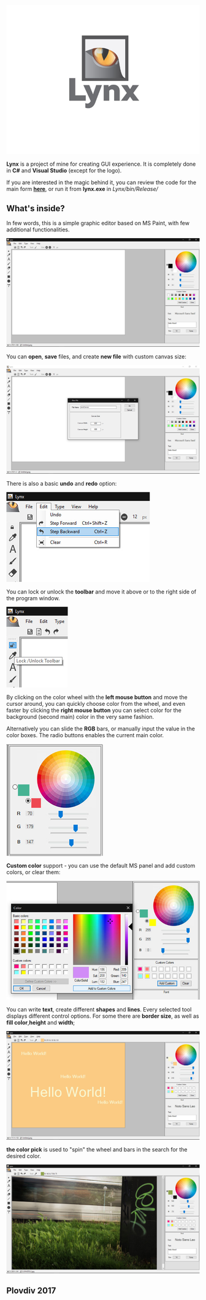 ![alt text](https://github.com/reigncraving/lynx/blob/master/Lynx/Resources/Lynx-logo.jpg)

**Lynx** is a project of mine for creating GUI experience. It is completely done in **C#** and **Visual Studio** (except for the logo).

If you are interested in the magic behind it, you can review the code for the main form **[here](https://github.com/reigncraving/lynx/blob/master/Lynx/LynxForm.cs)**, or run it from **lynx.exe** in *Lynx/bin/Release/*

## What's inside?

In few words, this is a simple graphic editor based on MS Paint, with few additional functionalities.

![alt text](https://raw.githubusercontent.com/reigncraving/lynx/master/Lynx/Resources/sc/sc1.jpg)



You can **open**, **save** files, and create **new file** with custom canvas size:

![alt text](https://raw.githubusercontent.com/reigncraving/lynx/master/Lynx/Resources/sc/sc2.jpg)



There is also a basic **undo** and **redo** option:

![alt text](https://raw.githubusercontent.com/reigncraving/lynx/master/Lynx/Resources/sc/sc3.jpg)

You can lock or unlock the **toolbar** and move it above or to the right side of the program window.

![alt text](https://raw.githubusercontent.com/reigncraving/lynx/master/Lynx/Resources/sc/sc4.jpg)

By clicking on the color wheel with the **left mouse button** and move the cursor around, you can quickly choose color from the wheel, and even faster by clicking the **right mouse button** you can select color for the background (second main) color in the very same fashion.

Alternatively you can slide the **RGB** bars, or manually input the value in the color boxes. The radio buttons enables the current main color.

![alt text](https://raw.githubusercontent.com/reigncraving/lynx/master/Lynx/Resources/sc/sc5.jpg)

**Custom color** support - you can use the default MS panel and add custom colors, or clear them: 

![alt text](https://raw.githubusercontent.com/reigncraving/lynx/master/Lynx/Resources/sc/sc6.jpg)

You can write **text**, create different **shapes** and **lines**. Every selected tool displays different control options. For some there are **border size**, as well as **fill color**,**height** and **width**;

![alt text](https://raw.githubusercontent.com/reigncraving/lynx/master/Lynx/Resources/sc/sc7.jpg)

**the color pick** is used to "spin" the wheel and bars in the search for the desired color.

![alt text](https://raw.githubusercontent.com/reigncraving/lynx/master/Lynx/Resources/sc/sc8.jpg)

## Plovdiv 2017

